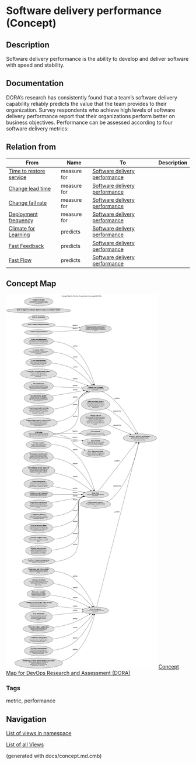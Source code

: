 # Software delivery performance (Concept)
## Description
Software delivery performance is the ability to develop and deliver software with speed and stability.

## Documentation
DORA’s research has consistently found that a team’s software delivery capability
reliably predicts the value that the team provides to their organization.
Survey respondents who achieve high levels of software delivery performance
report that their organizations perform better on business objectives.
Performance can be assessed according to four software delivery metrics:

## Relation from
| From | Name | To | Description |
|---|---|---|---|
| [Time to restore service](../../software-development/dora/time-to-restore-service.md) | measure for | [Software delivery performance](../../software-development/dora/software-delivery-performance.md) |  |
| [Change lead time](../../software-development/dora/change-lead-time.md) | measure for | [Software delivery performance](../../software-development/dora/software-delivery-performance.md) |  |
| [Change fail rate](../../software-development/dora/change-fail-rate.md) | measure for | [Software delivery performance](../../software-development/dora/software-delivery-performance.md) |  |
| [Deployment frequency](../../software-development/dora/deployment-frequency.md) | measure for | [Software delivery performance](../../software-development/dora/software-delivery-performance.md) |  |
| [Climate for Learning](../../software-development/dora/climate-for-learning.md) | predicts | [Software delivery performance](../../software-development/dora/software-delivery-performance.md) |  |
| [Fast Feedback](../../software-development/dora/fast-feedback.md) | predicts | [Software delivery performance](../../software-development/dora/software-delivery-performance.md) |  |
| [Fast Flow](../../software-development/dora/fast-flow.md) | predicts | [Software delivery performance](../../software-development/dora/software-delivery-performance.md) |  |

## Concept Map
![Concept Map for DevOps Research and Assessment (DORA)](../../software-development/dora/concept-view.png)
[Concept Map for DevOps Research and Assessment (DORA)](../../software-development/dora/concept-view.md)

### Tags
metric, performance


## Navigation
[List of views in namespace](./views-in-namespace.md)

[List of all Views](../../views.md)

(generated with docs/concept.md.cmb)
